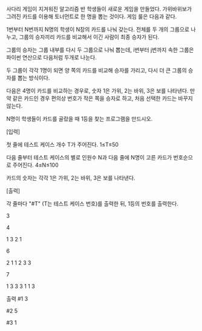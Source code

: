 사다리 게임이 지겨워진 알고리즘 반 학생들이 새로운 게임을 만들었다. 가위바위보가 그려진 카드를 이용해 토너먼트로 한 명을 뽑는 것이다. 게임 룰은 다음과 같다.
 

1번부터 N번까지 N명의 학생이 N장의 카드를 나눠 갖는다. 전체를 두 개의 그룹으로 나누고, 그룹의 승자끼리 카드를 비교해서 이긴 사람이 최종 승자가 된다.

그룹의 승자는 그룹 내부를 다시 두 그룹으로 나눠 뽑는데, i번부터 j번까지 속한 그룹은 파이썬 연산으로 다음처럼 두개로 나눈다.



두 그룹이 각각 1명이 되면 양 쪽의 카드를 비교해 승자를 가리고, 다시 더 큰 그룹의 승자를 뽑는 방식이다.

다음은 4명이 카드를 비교하는 경우로, 숫자 1은 가위, 2는 바위, 3은 보를 나타낸다. 만약 같은 카드인 경우 편의상 번호가 작은 쪽을 승자로 하고, 처음 선택한 카드는 바꾸지 않는다.


N명이 학생들이 카드를 골랐을 때 1등을 찾는 프로그램을 만드시오.


 

[입력]
 

첫 줄에 테스트 케이스 개수 T가 주어진다.  1≤T≤50
 

다음 줄부터 테스트 케이스의 별로 인원수 N과 다음 줄에 N명이 고른 카드가 번호순으로 주어진다. 4≤N≤100

카드의 숫자는 각각 1은 가위, 2는 바위, 3은 보를 나타낸다.

 

[출력]
 

각 줄마다 "#T" (T는 테스트 케이스 번호)를 출력한 뒤, 1등의 번호를 출력한다.


3

4

1 3 2 1

6

2 1 1 2 3 3

7

1 3 3 3 1 1 3

출력
#1 3

#2 5

#3 1
